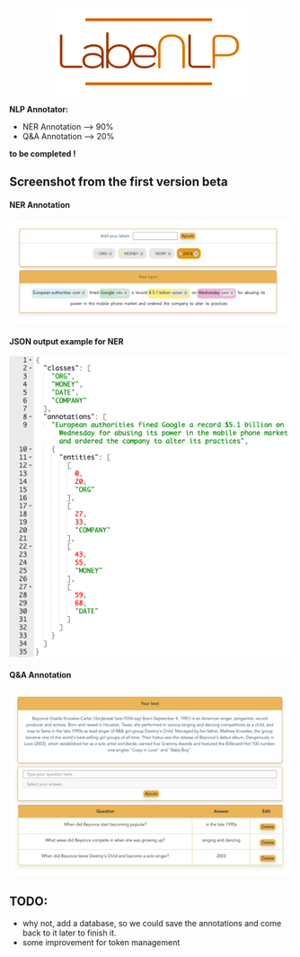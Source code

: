 <p align="center">
<img src="./src/assets/labenlp_logo.png">
</p>

**NLP Annotator:**

- NER Annotation --> 90%
- Q&A Annotation --> 20%

**to be completed !**

## Screenshot from the first version beta

#### NER Annotation
<p align="center">
<img src="./src/assets/ss-first-version.png">
</p>

#### JSON output example for NER

<p align="center">
<img src="./src/assets/ex_json_output.png">
</p>

#### Q&A Annotation
<p align="center">
<img src="./src/assets/qa-annotation.png">
</p>


## TODO:

- why not, add a database, so we could save the annotations and come back to it later to finish it.
- some improvement for token management